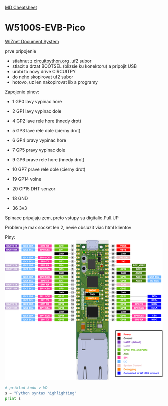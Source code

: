 [MD Cheatsheet](https://github.com/adam-p/markdown-here/wiki/Markdown-Cheatsheet)
# W5100S-EVB-Pico 
[WIZnet Document System](https://docs.wiznet.io/Product/iEthernet/W5100S/w5100s-evb-pico)

prve pripojenie
- stiahnut z [circuitpython.org](https://circuitpython.org/board/wiznet_w5100s_evb_pico/) .uf2 subor
- stlacit a drzat BOOTSEL (blizsie ku konektoru) a pripojit USB
- urobi to novy drive CIRCUITPY
- do neho skopirovat uf2 subor
- hotovo, uz len nakopirovat lib a programy


Zapojenie pinov:

* 1  GP0 lavy vypinac hore
* 2  GP1 lavy vypinac dole
* 4  GP2 lave rele hore (hnedy drot)
* 5  GP3 lave rele dole (cierny drot)

* 6  GP4 pravy vypinac hore
* 7  GP5 pravy vypinac dole
* 9  GP6 prave rele hore (hnedy drot)
* 10 GP7 prave rele dole (cierny drot)

* 19 GP14 volne
* 20 GP15 DHT senzor

* 18 GND
* 36 3v3

Spinace pripajaju zem, preto vstupy su digitalio.Pull.UP

Problem je max socket len 2, nevie obsluzit viac html klientov

Piny:
![schema](https://github.com/qqBofi/rolety/blob/master/doc/w5100s-evb-pico-1.1-pinout.png "Piny")

```python
# priklad kodu v MD
s = "Python syntax highlighting"
print s
```